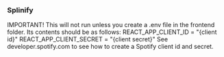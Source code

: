 ### Splinify
IMPORTANT! This will not run unless you create a .env file in the frontend folder. Its contents should be as follows: REACT_APP_CLIENT_ID = "{client id}" REACT_APP_CLIENT_SECRET = "{client secret}" 
See developer.spotify.com to see how to create a Spotify client id and secret.

